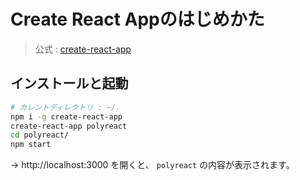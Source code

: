 # Create React Appのはじめかた
> 公式 : [create-react-app](https://github.com/facebookincubator/create-react-app)  

## インストールと起動
```bash
# カレントディレクトリ : ~/.
npm i -g create-react-app
create-react-app polyreact
cd polyreact/
npm start
```

→ http://localhost:3000 を開くと、 `polyreact` の内容が表示されます。